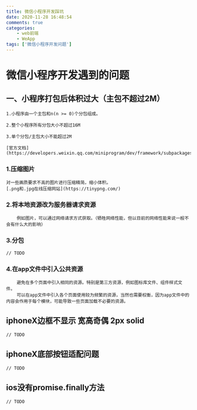 ```yaml
---
title: 微信小程序开发踩坑
date: 2020-11-28 16:48:54
comments: true
categories: 
    - web前端
    - WeApp
tags: ['微信小程序开发问题']
---
```

# 微信小程序开发遇到的问题
<!-- more -->
## 一、小程序打包后体积过大（主包不超过2M）
    1.小程序由一个主包和n(n >= 0)个分包组成。
    
    2.整个小程序所有分包大小不超过16M
    
    3.单个分包/主包大小不能超过2M
    
    [官方文档](https://developers.weixin.qq.com/miniprogram/dev/framework/subpackages.html)

### 1.压缩图片
    对一些画质要求不高的图片进行压缩精简，缩小体积。
    [.png和.jpg在线压缩网站](https://tinypng.com/)
    
### 2.将本地资源改为服务器请求资源
        例如图片，可以通过网络请求方式获取。（牺牲网络性能，但以目前的网络性能来说一般不会有什么大的影响）
    
### 3.分包
    // TODO
    
### 4.在app文件中引入公共资源
        避免在多个页面中引入相同的资源。特别是第三方资源，例如图标库文件、组件样式文件。
        可以在app文件中引入各个页面使用较为频繁的资源，当然也需要权衡，因为app文件中的内容会作用于每个模块，可能导致一些页面加载不必要的资源。

## iphoneX边框不显示  宽高奇偶  2px solid
    // TODO
    
## iphoneX底部按钮适配问题
    // TODO
    
## ios没有promise.finally方法
    // TODO
